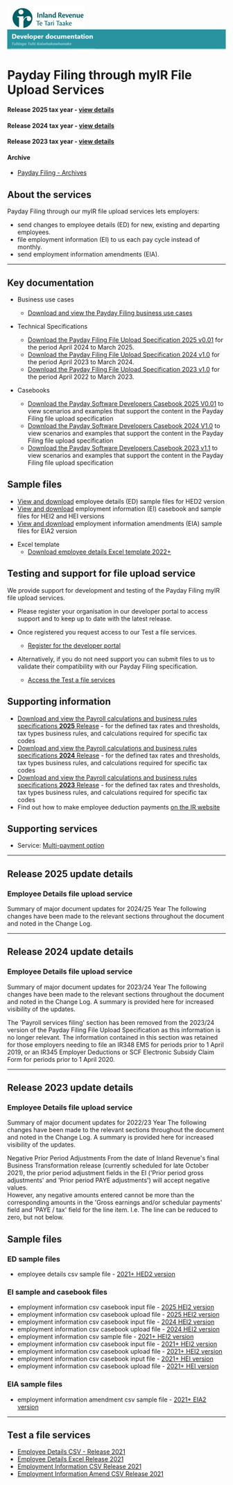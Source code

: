 ![IRD logo](../Images/IRlogo.gif)
![Software Dev](../Images/SoftwareDev.png)

# Payday Filing through myIR File Upload Services

#### Release 2025 tax year - [view details](#Release2025updatedetails)
#### Release 2024 tax year - [view details](#Release2024updatedetails)
#### Release 2023 tax year - [view details](#Release2023updatedetails)

#### Archive

* [Payday Filing - Archives](./Archive/)

## About the services

Payday Filing through our myIR file upload services lets employers:

* send changes to employee details (ED) for new, existing and departing employees.
* file employment information (EI) to us each pay cycle instead of monthly.
* send employment information amendments (EIA).

-----------------
## Key documentation

- Business use cases
	* [Download and view the Payday Filing business use cases](Paydayfiling_myIR_Fileupload_business_use_cases_2021.pdf)

- Technical Specifications  
  * [Download the Payday Filing File Upload Specification 2025 v0.01](./2025/Payday%20Filing%20File%20Upload%20Specification%202025%20Draft%20%20V0.01.pdf) for the period April 2024 to March 2025.	
  * [Download the Payday Filing File Upload Specification 2024 v1.0](./2024/Payday%20Filing%20File%20Upload%20Specification%202024%20V1.0.pdf) for the period April 2023 to March 2024.	
  * [Download the Payday Filing File Upload Specification 2023 v1.0](./2023/Payday%20Filing%20File%20Upload%20Specification%202023%20V1.0.pdf) for the period April 2022 to March 2023.	

- Casebooks 

    * [Download the Payday Software Developers Casebook 2025 V0.01](./2025/Payday%20Software%20Developers%20Casebook%202025%20V0.01.pdf) to view scenarios and examples that support the content in the Payday Filing file upload specification
    * [Download the Payday Software Developers Casebook 2024 V1.0](./2024/Payday%20Software%20Developers%20Casebook%202024%20V1.0.pdf) to view scenarios and examples that support the content in the Payday Filing file upload specification
    * [Download the Payday Software Developers Casebook 2023 v1.1](./2023/Payday%20Software%20Developers%20Casebook%202023%20V1.1.pdf) to view scenarios and examples that support the content in the Payday Filing file upload specification

## Sample files
* [View and download](#ED-sample-files) employee details (ED) sample files for HED2 version
* [View and download](#EI-sample-and-casebook-files) employment information (EI) casebook and sample files for HEI2 and HEI versions
* [View and download](#EIA-sample-files) employment information amendments (EIA) sample files for EIA2 version

- Excel template 
    * [Download employee details Excel template 2022+](./Sample%20files/New_and_departing_Employee_Details_template_R2022.xls)
	
	
## Testing and support for file upload service

We provide support for development and testing of the Payday Filing myIR file upload services.

* Please register your organisation in our developer portal to access support and to keep up to date with the latest release.
* Once registered you request access to our Test a file services.

	* [Register for the developer portal](https://developerportal.ird.govt.nz/?Link=SIGNUP)

* Alternatively, if you do not need support you can submit files to us to validate their compatibility with our Payday Filing specification.

	* [Access the Test a file services](#Test-a-file-services)

## Supporting information

* [Download and view the Payroll calculations and business rules specifications **2025** Release](./2025/Payroll%20Calculations%20%26%20Business%20Rules%20Specification%202025%20V0.02.pdf) - for the defined tax rates and thresholds, tax types business rules, and calculations required for specific tax codes 
* [Download and view the Payroll calculations and business rules specifications **2024** Release](./2024/Payroll%20Calculations%20%26%20Business%20Rules%20Spec%202024%20V1.1.pdf) - for the defined tax rates and thresholds, tax types business rules, and calculations required for specific tax codes
* [Download and view the Payroll calculations and business rules specifications **2023** Release](./2023/Payroll%20Calculations%20%26%20Business%20Rules%20Spec%202023%20V1.0.pdf) - for the defined tax rates and thresholds, tax types business rules, and calculations required for specific tax codes
* Find out how to make employee deduction payments [on the IR website](https://www.ird.govt.nz/employing-staff/payday-filing)

## Supporting services

* Service: [Multi-payment option](../Service%20-%20Multi-Payment%20Option/)

---

## Release 2025 update details <a name="Release2025updatedetails"></a>

### Employee Details file upload service

Summary of major document updates for 2024/25 Year 
The following changes have been made to the relevant sections throughout the document and noted in the Change Log.  



---

## Release 2024 update details <a name="Release2024updatedetails"></a>

### Employee Details file upload service

Summary of major document updates for 2023/24 Year 
The following changes have been made to the relevant sections throughout the document and noted in the Change Log.  A summary is provided here for increased visibility of the updates. 

The 'Payroll services filing' section has been removed from the 2023/24 version of the Payday Filing File Upload Specification as this information is no longer relevant. The information contained in this section was retained for those employers needing to file an 
IR348 EMS for periods prior to 1 April 2019, or an IR345 Employer Deductions or SCF Electronic Subsidy Claim Form for periods prior to 1 April 2020. 

---

## Release 2023 update details <a name="Release2023updatedetails"></a>

### Employee Details file upload service

Summary of major document updates for 2022/23 Year 
The following changes have been made to the relevant sections throughout the document 
and noted in the Change Log.  A summary is provided here for increased visibility of the 
updates. 

Negative Prior Period Adjustments 
From the date of Inland Revenue's final Business Transformation release (currently 
scheduled for late October 2021), the prior period adjustment fields in the EI ('Prior period 
gross adjustments' and 'Prior period PAYE adjustments') will accept negative values.  
However, any negative amounts entered cannot be more than the corresponding amounts 
in the 'Gross earnings and/or schedular payments' field and 'PAYE / tax' field for the line 
item.  I.e. The line can be reduced to zero, but not below. 




## Sample files

### ED sample files

* employee details csv sample file - [2021+ HED2 version](./Sample%20files/ED_Test_HED2_2021_example.csv)

### EI sample and casebook files

* employment information csv casebook input file - [2025 HEI2 version](./Sample%20files/Casebook%20Payday%20Filing%20Input%202025%20V0.01.csv)
* employment information csv casebook upload file - [2025 HEI2 version](./Sample%20files/Casebook%20Payday%20Filing%20Upload%202025%20v0.01.csv)
* employment information csv casebook input file - [2024 HEI2 version](./Sample%20files/Casebook%20Payday%20Filing%20Input%202024%20V1.0.csv)
* employment information csv casebook upload file - [2024 HEI2 version](./Sample%20files/Casebook%20Payday%20Filing%20Upload%202024%20V1.0.csv)
* employment information csv sample file - [2021+ HEI2 version](./Sample%20files/EI_Test_HEI2_2021_example.csv)
* employment information csv casebook input file - [2021+ HEI2 version](./Sample%20files/Casebook_EI_Input_HEI2_2021_V1.0.csv)
* employment information csv casebook upload file - [2021+ HEI2 version](./Sample%20files/Casebook_EI_Upload_HEI2_2021_V1.0.csv)
* employment information csv casebook input file - [2021+ HEI version](./Sample%20files/Casebook_EI_Input_HEI_2021_v11.csv)
* employment information csv casebook upload file - [2021+ HEI version](./Sample%20files/Casebook_EI_Upload_HEI_2021_v11.csv)
	
### EIA sample files

* employment information amendment csv sample file - [2021+ EIA2 version](./Sample%20files/EIA_Test_EIA2_2021_example.csv)

----
## Test a file services

* <a href="https://myir.ird.govt.nz/eservices/home?link=TSTEMP2" target="_blank">Employee Details CSV - Release 2021</a>
* <a href="https://myir.ird.govt.nz/eservices/home?link=TSTLNK" target="_blank">Employee Details Excel Release 2021</a>
* <a href="https://myir.ird.govt.nz/eservices/home?link=PSOEI2TEST" target="_blank">Employment Information CSV Release 2021</a>
* <a href="https://myir.ird.govt.nz/eservices/home?link=PSOEIATEST2" target="_blank">Employment Information Amend CSV Release 2021</a>
